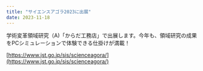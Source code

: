 ```yaml
---
title: "サイエンスアゴラ2023に出展"
date: 2023-11-18
---
```


学術変革領域研究（A)「からだ工務店」で出展します。今年も、領域研究の成果をPCシミュレーションで体験できる仕掛けが満載！

[https://www.jst.go.jp/sis/scienceagora/](https://www.jst.go.jp/sis/scienceagora/)
